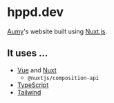 # hppd.dev

[Aumy](https://github.com/aumyf/)'s website built using [Nuxt.js](https://nuxtjs.org/).

## It uses ...

- [Vue](https://vuejs.org) and [Nuxt](https://nuxtjs.org/)
  - `@nuxtjs/composition-api`
- [TypeScript](https://typescriptlang.org)
- [Tailwind](https://tailwindcss.com)
